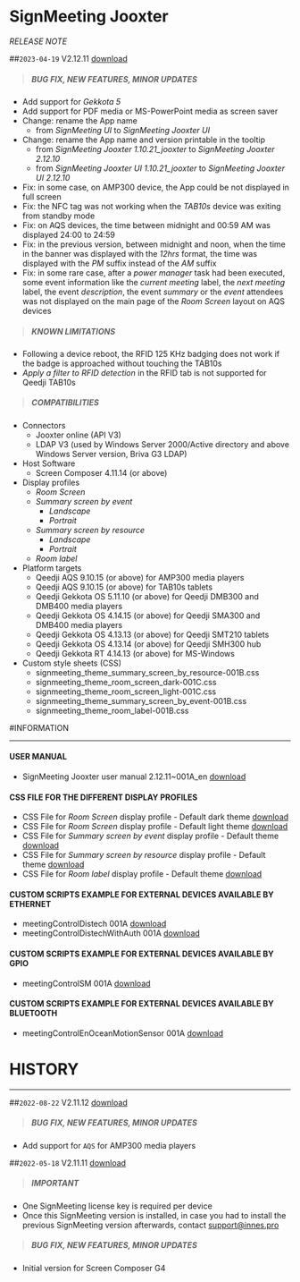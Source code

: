 # SignMeeting Jooxter
*RELEASE NOTE*

##`2023-04-19` V2.12.11 [download](https://github.com/innes-labs/archives/blob/main/downloads/app-signmeeting-jooxter/signmeeting_jooxter-screen_composer-addin-2.12.11.appi)
>##### **BUG FIX, NEW FEATURES, MINOR UPDATES**
- Add support for *Gekkota 5*
- Add support for PDF media or MS-PowerPoint media as screen saver
- Change: rename the App name
	- from *SignMeeting UI* to *SignMeeting Jooxter UI*
- Change: rename the App name and version printable in the tooltip
	- from *SignMeeting Jooxter 1.10.21_jooxter* to *SignMeeting Jooxter 2.12.10*
	- from *SignMeeting Jooxter UI 1.10.21_jooxter* to *SignMeeting Jooxter UI 2.12.10*
- Fix: in some case, on AMP300 device, the App could be not displayed in full screen
- Fix: the NFC tag was not working when the *TAB10s* device was exiting from standby mode
- Fix: on AQS devices, the time between midnight and 00:59 AM was displayed 24:00 to 24:59
- Fix: in the previous version, between midnight and noon, when the time in the banner was displayed with the *12hrs* format, the time was displayed with the *PM* suffix instead of the *AM* suffix
- Fix: in some rare case, after a *power manager* task had been executed, some event information like the *current meeting* label, the *next meeting* label, the event *description*, the event *summary* or the *event* attendees was not displayed on the main page of the *Room Screen* layout on AQS devices
>##### **KNOWN LIMITATIONS**
- Following a device reboot, the RFID 125 KHz badging does not work if the badge is approached without touching the TAB10s
- *Apply a filter to RFID detection* in the RFID tab is not supported for Qeedji TAB10s
>##### **COMPATIBILITIES**
- Connectors
	- Jooxter online (API V3)
    - LDAP V3 (used by Windows Server 2000/Active directory and above Windows Server version, Briva G3 LDAP)
- Host Software
    - Screen Composer 4.11.14 (or above)
- Display profiles
    - *Room Screen*
    - *Summary screen by event*
	    - *Landscape*
    	- *Portrait*
    - *Summary screen by resource*
    	- *Landscape*
    	- *Portrait*
    - *Room label*
- Platform targets
    - Qeedji AQS 9.10.15 (or above) for AMP300 media players
    - Qeedji AQS 9.10.15 (or above) for TAB10s tablets
    - Qeedji Gekkota OS 5.11.10 (or above) for Qeedji DMB300 and DMB400 media players
    - Qeedji Gekkota OS 4.14.15 (or above) for Qeedji SMA300 and DMB400 media players
    - Qeedji Gekkota OS 4.13.13 (or above) for Qeedji SMT210 tablets
    - Qeedji Gekkota OS 4.13.14 (or above) for Qeedji SMH300 hub
    - Qeedji Gekkota RT 4.14.13 (or above) for MS-Windows
- Custom style sheets (CSS)
    - signmeeting_theme_summary_screen_by_resource-001B.css
    - signmeeting_theme_room_screen_dark-001C.css
    - signmeeting_theme_room_screen_light-001C.css
    - signmeeting_theme_summary_screen_by_event-001B.css
    - signmeeting_theme_room_label-001B.css

#INFORMATION
***********************************************************************
#### **USER MANUAL**
- SignMeeting Jooxter user manual 2.12.11~001A_en [download](https://github.com/innes-labs/archives/blob/main/downloads/app-signmeeting-jooxter/screen-composer-signmeeting-jooxter-usermanual-2.12.11~001A_en.pdf)
#### **CSS FILE FOR THE DIFFERENT DISPLAY PROFILES**
- CSS File for *Room Screen* display profile - Default dark theme [download](https://github.com/innes-labs/archives/blob/main/downloads/application-notes-signmeeting/room_screen/signmeeting_theme_room_screen_dark-001C.css)
- CSS File for *Room Screen* display profile - Default light theme [download](https://github.com/innes-labs/archives/blob/main/downloads/application-notes-signmeeting/room_screen/signmeeting_theme_room_screen_light-001C.css)
- CSS File for *Summary screen by event* display profile - Default theme [download](https://github.com/innes-labs/archives/blob/main/downloads/application-notes-signmeeting/summary_screen_by_event/signmeeting_theme_summary_screen_by_event-001B.css)
- CSS File for *Summary screen by resource* display profile - Default theme [download](https://github.com/innes-labs/archives/blob/main/downloads/application-notes-signmeeting/summary_screen_by_resource/signmeeting_theme_summary_screen_by_resource-001B.css)
- CSS File for *Room label* display profile - Default theme [download](https://github.com/innes-labs/archives/blob/main/downloads/application-notes-signmeeting/room_label/signmeeting_theme_room_label-001B.css)
#### **CUSTOM SCRIPTS EXAMPLE FOR EXTERNAL DEVICES AVAILABLE BY ETHERNET**
- meetingControlDistech 001A [download](https://github.com/innes-labs/archives/blob/main/downloads/application-notes-signmeeting/custom-js/meetingControlDistech_001A.js)
- meetingControlDistechWithAuth 001A [download](https://github.com/innes-labs/archives/blob/main/downloads/application-notes-signmeeting/custom-js/meetingControlDistechWithAuth_001A.js)
#### **CUSTOM SCRIPTS EXAMPLE FOR EXTERNAL DEVICES AVAILABLE BY GPIO**
- meetingControlSM 001A [download](https://github.com/innes-labs/archives/blob/main/downloads/application-notes-signmeeting/custom-js/meetingControlSM_001A.js)
#### **CUSTOM SCRIPTS EXAMPLE FOR EXTERNAL DEVICES AVAILABLE BY BLUETOOTH**
- meetingControlEnOceanMotionSensor 001A [download](https://github.com/innes-labs/archives/blob/main/downloads/application-notes-signmeeting/custom-js/meetingControlEnOceanMotionSensor_001A.js)

# HISTORY
***********************************************************************

##`2022-08-22` V2.11.12 [download](https://github.com/innes-labs/archives/blob/main/downloads/app-signmeeting-jooxter/signmeeting_jooxter-screen_composer-addin-2.11.12.appi)
>##### **BUG FIX, NEW FEATURES, MINOR UPDATES**
- Add support for `AQS` for AMP300 media players

##`2022-05-18` V2.11.11 [download](https://github.com/innes-labs/archives/blob/main/downloads/app-signmeeting-jooxter/signmeeting_jooxter-screen_composer-addin-2.11.11.appi)
>##### **IMPORTANT**
- One SignMeeting license key is required per device
- Once this SignMeeting version is installed, in case you had to install the previous SignMeeting version afterwards, contact support@innes.pro
>##### **BUG FIX, NEW FEATURES, MINOR UPDATES**
- Initial version for Screen Composer G4
